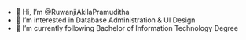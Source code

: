 - 👋 Hi, I’m @RuwanjiAkilaPramuditha
- 👀 I’m interested in Database Administration & UI Design
- 🌱 I’m currently following Bachelor of Information Technology Degree


<!---
RuwanjiAkilaPramuditha/RuwanjiAkilaPramuditha is a ✨ special ✨ repository because its `README.md` (this file) appears on your GitHub profile.
You can click the Preview link to take a look at your changes.
--->
